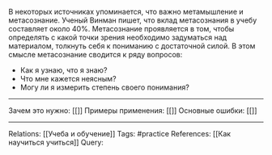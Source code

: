 В некоторых источниках упоминается, что важно метамышление и метасознание. Ученый Винман пишет, что вклад метасознания в учебу составляет около 40%. Метасознание проявляется в том, чтобы определять с какой точки зрения необходимо задуматься над материалом, толкнуть себя к пониманию с достаточной силой. В этом смысле метасознание сводится к ряду вопросов: 
- Как я узнаю, что я знаю? 
- Что мне кажется неясным? 
- Могу ли я измерить степень своего понимания? 



___
Зачем это нужно: [[]] 
Примеры применения: [[]] 
Основные ошибки: [[]]
___
Relations: [[Учеба и обучение]] 
Tags: #practice 
References: [[Как научиться учиться]] 
Query: 